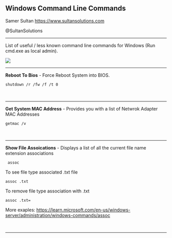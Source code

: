 ## Windows Command Line Commands

Samer Sultan
https://www.sultansolutions.com

@SultanSolutions

---

List of useful / less known command line commands for Windows (Run cmd.exe as local admin).

<img src="https://i.imgur.com/zKVXbUP.png">

---


**Reboot To Bios** - Force Reboot System into BIOS. 

```
shutdown /r /fw /f /t 0
```

&nbsp;
&nbsp;

---

**Get System MAC Address** - Provides you with a list of Netwrok Adapter MAC Addresses 

```
getmac /v
```
&nbsp;
&nbsp;

---

**Show File Assoications** - Displays a list of all the current file name extension associations

```
 assoc
 ```
 
 To see file type associated .txt file
 
 ```
 assoc .txt
 ```
 To remove file type association with .txt
 
 ```
 assoc .txt=
 ```
 
More exaples: https://learn.microsoft.com/en-us/windows-server/administration/windows-commands/assoc

&nbsp;
&nbsp;

---
 
 
